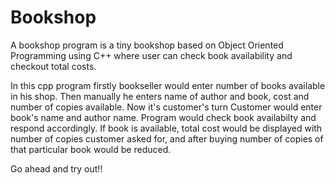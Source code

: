 # Bookshop
A bookshop program is a tiny bookshop based on Object Oriented Programming using C++ where user can check book availability and checkout total costs.

In this cpp program firstly bookseller would enter number of books available in his shop. 
Then manually he enters name of author and book, cost and number of copies available.
Now it's customer's turn 
Customer would enter book's name and author name.
Program would check book availabilty and respond accordingly.
If book is available, total cost would be displayed with number of copies customer asked for, and after buying number of copies of that particular book would be reduced.

Go ahead and try out!!
